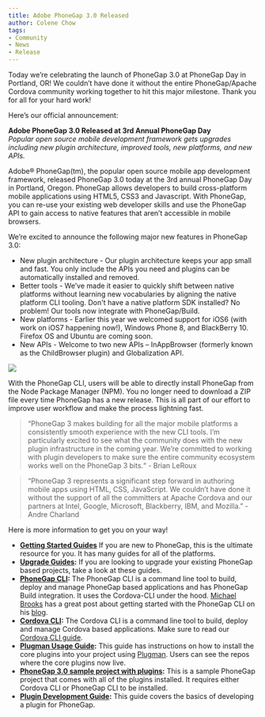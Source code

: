 ```yaml
---
title: Adobe PhoneGap 3.0 Released
author: Colene Chow
tags:
- Community
- News
- Release
---
```


Today we’re celebrating the launch of PhoneGap 3.0 at PhoneGap Day in Portland, OR!  We couldn’t have done it without the entire PhoneGap/Apache Cordova community working together to hit this major milestone. Thank you for all for your hard work!

Here’s our official announcement:

**Adobe PhoneGap 3.0 Released at 3rd Annual PhoneGap Day**<br/>
_Popular open source mobile development framework gets upgrades including new plugin architecture, improved tools, new platforms, and new APIs._ 

Adobe® PhoneGap(tm), the popular open source mobile app development framework,  released PhoneGap 3.0 today at the 3rd annual PhoneGap Day in Portland, Oregon.
PhoneGap allows developers to build cross-platform mobile applications using HTML5, CSS3 and Javascript. With PhoneGap, you can re-use your existing web developer skills and use the PhoneGap API to gain access to native features that aren’t accessible in mobile browsers.

We’re excited to announce the following major new features in PhoneGap 3.0:

- New plugin architecture - Our plugin architecture keeps your app small and fast. You only include the APIs you need and plugins can be automatically installed and removed.
- Better tools - We’ve made it easier to quickly shift between native platforms without learning new vocabularies by aligning the native platform CLI tooling. Don't have a native platform SDK installed? No problem! Our tools now integrate with PhoneGap/Build.
- New platforms - Earlier this year we welcomed support for iOS6 (with work on iOS7 happening now!), Windows Phone 8, and BlackBerry 10. Firefox OS and Ubuntu are coming soon.
- New APIs - Welcome to two new APIs – InAppBrowser (formerly known as the ChildBrowser plugin) and Globalization API.

![](/uploads/blog/2013-06/cordova_plugin_diagram.png)

With the PhoneGap CLI, users will be able to directly install PhoneGap from the Node Package Manager (NPM). You no longer need to download a ZIP file every time PhoneGap has a new release. This is all part of our effort to improve user workflow and make the process lightning fast.

> “PhoneGap 3 makes building for all the major mobile platforms a consistently smooth experience with the new CLI tools. I’m particularly excited to see what the community does with the new plugin infrastructure in the coming year. We’re committed to working with plugin developers to make sure the entire community ecosystem works well on the PhoneGap 3 bits.“ - Brian LeRoux

> “PhoneGap 3 represents a significant step forward in authoring mobile apps using HTML, CSS, JavaScript. We couldn’t have done it without the support of all the committers at Apache Cordova and our partners at Intel, Google, Microsoft, Blackberry, IBM, and Mozilla.” - Andre Charland


Here is more information to get you on your way!

- **[Getting Started Guides](http://docs.phonegap.com/en/edge/guide_platforms_index.md.html#Platform%20Guides)** If you are new to PhoneGap, this is the ultimate resource for you. It has many guides for all of the platforms.
- **[Upgrade Guides](http://docs.phonegap.com/en/edge/guide_upgrading_index.md.html#Upgrading%20Guides):**  If you are looking to upgrade your existing PhoneGap based projects, take a look at these guides.
- **[PhoneGap CLI](https://github.com/mwbrooks/phonegap-cli/):** The PhoneGap CLI is a command line tool to build, deploy and manage PhoneGap based applications and has PhoneGap Build integration. It uses the Cordova-CLI under the hood. [Michael Brooks](https://twitter.com/mwbrooks) has a great post about getting started with the PhoneGap CLI on his [blog](http://log.michaelbrooks.ca/post/phonegap-cli-preview).
- **[Cordova CLI](https://github.com/apache/cordova-cli/):** The Cordova CLI is a command line tool to build, deploy and manage Cordova based applications. Make sure to read our [Cordova CLI guide](http://docs.phonegap.com/en/edge/guide_cli_index.md.html#The%20Cordova%20Command-line%20Interface).
- **[Plugman Usage Guide](http://cordova.apache.org/docs/en/edge/plugin_ref_plugman.md.html):** This guide has instructions on how to install the core plugins into your project using [Plugman](https://github.com/apache/cordova-plugman/). Users can see the repos where the core plugins now live.
- **[PhoneGap 3.0 sample project  with plugins](https://github.com/phonegap/phonegap-2-style-3/):** This is a sample PhoneGap project that comes with all of the plugins installed. It requires either Cordova CLI or PhoneGap CLI to be installed. 
- **[Plugin Development Guide](http://docs.phonegap.com/en/edge/guide_plugins_index.md.html#Plugin%20Development%20Guide):** This guide covers the basics of developing a plugin for PhoneGap.


